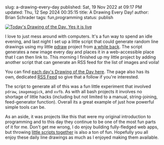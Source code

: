 slug: a-drawing-every-day
published: Sat, 19 Nov 2022 at 09:17 PM
updated: Thu, 12 Sep 2024 00:35:15 
title: A Drawing Every Day!
author: Brian Schrader
tags: fun,programming
status: publish

[<img
    alt="Today's Drawing of the Day. Yes it is live"
    src="https://home.brianschrader.com/drawing-of-the-day/latest.png"
    style="max-height: 300px; border-radius: 4px;"
    class="image-right"
/>][3]

I love to just mess around with computers. It's a fun way to spend an idle evening, and last night I set up a little script that could generate random line drawings using my little [pdraw][1] project from [a while back][2]. The script generates a new image every day and places it in a web-accessible place that I can then link to. This morning I finished up my little project by adding another script that can generate an RSS feed for the list of images and voila!

You can find [each day's Drawing of the Day here][3]. The page also has its own, dedicated [RSS Feed][4] so give that a follow if you're interested.

The script to generate all of this was a fun little experiment that involved `pdraw`, `imagemagick`, and `xvfb`. As with all bash projects it involves no shortage of little hacks (including but not limited to a manual, string-joining, feed-generator function). Overall its a great example of just how powerful simple tools can be.

As an aside, it was projects like this that were my original introduction to programming and to this day they continue to be one of the most fun parts of it for me. Don't get me wrong, I do enjoy building fully-fledged web apps, but throwing [little scripts together][5] is also a ton of fun. Hopefully you all enjoy these daily line drawings as much as I enjoyed making them available.

[1]: https://github.com/sonictherocketman/pdraw
[2]: https://brianschrader.com/archive/generating-deterministic-procedural-artwork-with-pdraw/
[3]: /archive/drawing-of-the-day
[4]: https://home.brianschrader.com/drawing-of-the-day/rss.xml
[5]: /archive/take-a-break-script-something/
